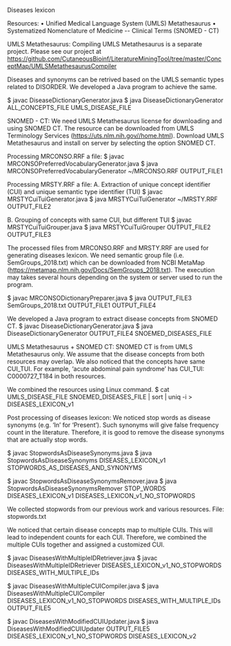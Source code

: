Diseases lexicon

Resources:
•	Unified Medical Language System (UMLS) Metathesaurus
•	Systematized Nomenclature of Medicine -- Clinical Terms (SNOMED - CT)

UMLS Metathesaurus:
Compiling UMLS Metathesaurus is a separate project. Please see our project at https://github.com/CutaneousBioinf/LiteratureMiningTool/tree/master/ConceptMap/UMLSMetathesaurusCompiler

Diseases and synonyms can be retrived based on the UMLS semantic types related to DISORDER. We developed a Java program to achieve the same.  

$ javac DiseaseDictionaryGenerator.java
$ java DiseaseDictionaryGenerator ALL_CONCEPTS_FILE UMLS_DISEASE_FILE 
 
SNOMED - CT:
We need UMLS Metathesaurus license for downloading and using SNOMED CT. The resource can be downloaded from UMLS Terminology Services (https://uts.nlm.nih.gov//home.html). Download UMLS Metathesaurus and install on server by selecting the option SNOMED CT.

Processing MRCONSO.RRF a file:
$ javac MRCONSOPreferredVocabularyGenerator.java
$ java MRCONSOPreferredVocabularyGenerator ~/MRCONSO.RRF OUTPUT_FILE1

Processing MRSTY.RRF a file:
A. Extraction of unique concept identifier (CUI) and unique semantic type identifier (TUI)
$ javac MRSTYCuiTuiGenerator.java
$ java MRSTYCuiTuiGenerator ~/MRSTY.RRF OUTPUT_FILE2

B. Grouping of concepts with same CUI, but different TUI
$ javac MRSTYCuiTuiGrouper.java
$ java MRSTYCuiTuiGrouper OUTPUT_FILE2 OUTPUT_FILE3

The processed files from MRCONSO.RRF and MRSTY.RRF are used for generating diseases lexicon. We need semantic group file (i.e. SemGroups_2018.txt) which can be downloaded from NCBI MetaMap (https://metamap.nlm.nih.gov/Docs/SemGroups_2018.txt). The execution may takes several hours depending on the system or server used to run the program. 

$ javac MRCONSODictionaryPreparer.java
$ java OUTPUT_FILE3 SemGroups_2018.txt OUTPUT_FILE1 OUTPUT_FILE4

We developed a Java program to extract disease concepts from SNOMED CT. 
$ javac DiseaseDictionaryGenerator.java
$ java DiseaseDictionaryGenerator OUTPUT_FILE4 SNOEMED_DISEASES_FILE

UMLS Metathesaurus + SNOMED CT:
SNOMED CT is from UMLS Metathesaurus only. We assume that the disease concepts from both resources may overlap. We also noticed that the concepts have same CUI_TUI. For example, ‘acute abdominal pain syndrome’ has CUI_TUI: C0000727_T184 in both resources.

We combined the resources using Linux command.
$ cat UMLS_DISEASE_FILE SNOEMED_DISEASES_FILE | sort | uniq -i > DISEASES_LEXICON_v1

Post processing of diseases lexicon:
We noticed stop words as disease synonyms (e.g. ‘In’ for ‘Present’). Such synonyms will give false frequency count in the literature. Therefore, it is good to remove the disease synonyms that are actually stop words.

$ javac StopwordsAsDiseaseSynonyms.java
$ java StopwordsAsDiseaseSynonyms DISEASES_LEXICON_v1 STOPWORDS_AS_DISEASES_AND_SYNONYMS

$ javac StopwordsAsDiseaseSynonymsRemover.java
$ java StopwordsAsDiseaseSynonymsRemover STOP_WORDS DISEASES_LEXICON_v1 DISEASES_LEXICON_v1_NO_STOPWORDS

We collected stopwords from our previous work and various resources. File: stopwords.txt

We noticed that certain disease concepts map to multiple CUIs. This will lead to independent counts for each CUI. Therefore, we combined the multiple CUIs together and assigned a customized CUI.

$ javac DiseasesWithMultipleIDRetriever.java
$ javac DiseasesWithMultipleIDRetriever DISEASES_LEXICON_v1_NO_STOPWORDS DISEASES_WITH_MULTIPLE_IDs  

$ javac DiseasesWithMultipleCUICompiler.java
$ java DiseasesWithMultipleCUICompiler DISEASES_LEXICON_v1_NO_STOPWORDS DISEASES_WITH_MULTIPLE_IDs OUTPUT_FILE5

$ javac DiseasesWithModifiedCUIUpdater.java
$ java DiseasesWithModifiedCUIUpdater OUTPUT_FILE5 DISEASES_LEXICON_v1_NO_STOPWORDS DISEASES_LEXICON_v2
